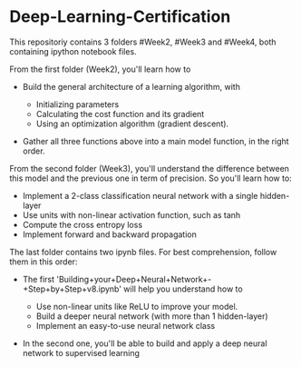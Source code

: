 # Deep-Learning-Certification


This repositoriy contains 3 folders #Week2, #Week3 and #Week4, both containing ipython notebook files.

From the first folder (Week2), you'll learn how to
- Build the general architecture of a learning algorithm, with
	* Initializing parameters
	* Calculating the cost function and its gradient
	* Using an optimization algorithm (gradient descent).

- Gather all three functions above into a main model function, in the right order.

From the second folder (Week3), you'll understand the difference between this model and the previous one in term of precision. So you'll learn how to:
- Implement a 2-class classification neural network with a single hidden-layer
- Use units with non-linear activation function, such as tanh
- Compute the cross entropy loss
- Implement forward and backward propagation

The last folder contains two ipynb files. For best comprehension, follow them in this order:
- The first 'Building+your+Deep+Neural+Network+-+Step+by+Step+v8.ipynb' will help you understand how to
	* Use non-linear units like ReLU to improve your model.
	* Build a deeper neural network (with more than 1 hidden-layer)
	* Implement an easy-to-use neural network class
	
- In the second one, you'll be able to build and apply a deep neural network to supervised learning


